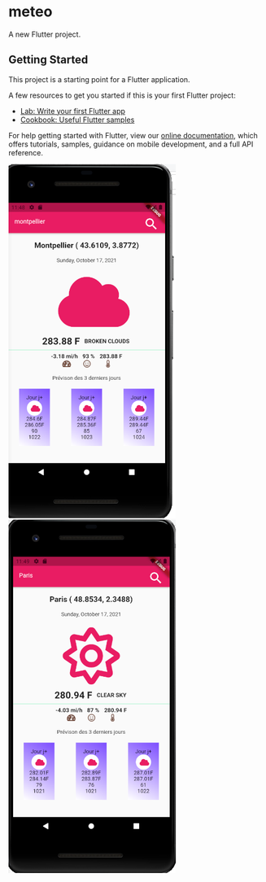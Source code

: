 # meteo

A new Flutter project.

## Getting Started

This project is a starting point for a Flutter application.

A few resources to get you started if this is your first Flutter project:

- [Lab: Write your first Flutter app](https://flutter.dev/docs/get-started/codelab)
- [Cookbook: Useful Flutter samples](https://flutter.dev/docs/cookbook)

For help getting started with Flutter, view our
[online documentation](https://flutter.dev/docs), which offers tutorials,
samples, guidance on mobile development, and a full API reference.

![alt text](https://github.com/aminamaiga/analyseStatisqueDinamique/blob/main/c1.PNG)
![alt text](https://github.com/aminamaiga/analyseStatisqueDinamique/blob/main/c2.PNG)
